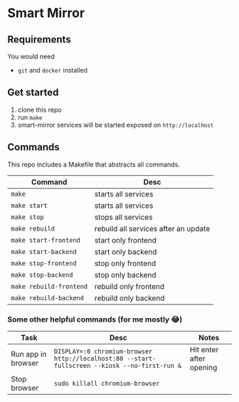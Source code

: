 # Smart Mirror

## Requirements

You would need

- `git` and `docker` installed

## Get started

1. clone this repo
1. run `make`
1. smart-mirror services will be started exposed on `http://localhost`

## Commands

This repo includes a Makefile that abstracts all commands.

| Command                 | Desc                                 |
| ----------------------- | ------------------------------------ |
| `make`                  | starts all services                  |
| `make start`            | starts all services                  |
| `make stop`             | stops all services                   |
| `make rebuild`          | rebuild all services after an update |
| `make start-frontend`   | start only frontend                  |
| `make start-backend`    | start only backend                   |
| `make stop-frontend`    | stop only frontend                   |
| `make stop-backend`     | stop only backend                    |
| `make rebuild-frontend` | rebuild only frontend                |
| `make rebuild-backend`  | rebuild only backend                 |

### Some other helpful commands (for me mostly 😂)

| Task               | Desc                                                                                          | Notes                   |
| ------------------ | --------------------------------------------------------------------------------------------- | ----------------------- |
| Run app in browser | `DISPLAY=:0 chromium-browser http://localhost:80 --start-fullscreen --kiosk --no-first-run &` | Hit enter after opening |
| Stop browser       | `sudo killall chromium-browser`                                                               |                         |
